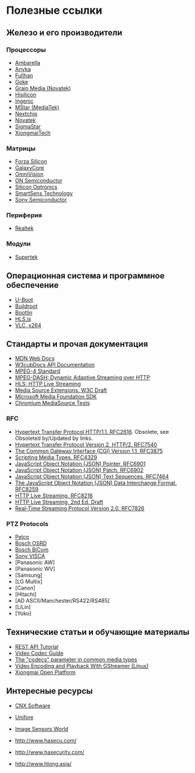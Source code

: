# Полезные ссылки

Железо и его производители
--------------------------

### Процессоры

- [Ambarella](https://www.ambarella.com/)
- [Anyka](http://www.anyka.com/)
- [Fullhan](https://www.fullhan.com/)
- [Goke](http://www.goke.com/)
- [Grain Media (Novatek)](https://www.novatek.com.tw/)
- [Hisilicon](https://www.hisilicon.com/en/)
- [Ingenic](http://www.ingenic.com.cn/en/)
- [MStar (MediaTek)](http://www.mstarsemi.com/)
- [Nextchip](http://www.nextchip.com/)
- [Novatek](https://www.novatek.com.tw/)
- [SigmaStar](http://www.sigmastarsemi.com/)
- [XiongmaiTech](https://www.xiongmaitech.com/)


### Матрицы

- [Forza Silicon](https://www.forzasilicon.com/)
- [GalaxyCore](https://en.gcoreinc.com/)
- [OmniVision](https://www.ovt.com/)
- [ON Semiconductor](https://www.onsemi.com/)
- [Silicon Optronics](https://www.soinc.com.tw/)
- [SmartSens Technology](https://www.smartsenstech.com/)
- [Sony Semiconductor](https://www.sony-semicon.co.jp/)


### Периферия

- [Realtek](https://www.realtek.com/)


### Модули

- [Supertek](https://www.supertekmodule.com/)


Операционная система и программное обеспечение
----------------------------------------------

- [U-Boot](https://www.denx.de/wiki/U-Boot)
- [Buildroot](https://buildroot.org/)
- [Bootlin](https://github.com/bootlin)
- [HLS.js](https://github.com/video-dev/hls.js/)
- [VLC, x264](https://www.videolan.org/)


Стандарты и прочая документация
-------------------------------

- [MDN Web Docs](https://developer.mozilla.org/)
- [W3cubDocs API Documentation](https://docs.w3cub.com/)
- [MPEG-4 Standard](https://mpeg.chiariglione.org/standards/mpeg-4)
- [MPEG-DASH: Dynamic Adaptive Streaming over HTTP](https://mpeg.chiariglione.org/standards/mpeg-dash)
- [HLS: HTTP Live Streaming](https://developer.apple.com/streaming/)
- [Media Source Extensions. W3C Draft](https://w3c.github.io/media-source/)
- [Microsoft Media Foundation SDK](https://docs.microsoft.com/en-us/windows/win32/medfound/microsoft-media-foundation-sdk)
- [Chromium MediaSource Tests](https://chromium.googlesource.com/external/w3c/web-platform-tests/+/refs/heads/master/media-source)

### RFC
- [Hypertext Transfer Protocol HTTP/1.1. RFC2616](https://www.rfc-editor.org/info/rfc2616). Obsolete, see Obsoleted by/Updated by links.
- [Hypertext Transfer Protocol Version 2. HTTP/2. RFC7540](https://www.rfc-editor.org/info/rfc7540)
- [The Common Gateway Interface (CGI) Version 1.1. RFC3875](https://www.rfc-editor.org/info/rfc3875)
- [Scripting Media Types. RFC4329](https://www.rfc-editor.org/info/rfc4329)
- [JavaScript Object Notation (JSON) Pointer. RFC6901](https://www.rfc-editor.org/info/rfc6901)
- [JavaScript Object Notation (JSON) Patch. RFC6902](https://www.rfc-editor.org/info/rfc6902)
- [JavaScript Object Notation (JSON) Text Sequences. RFC7464](https://www.rfc-editor.org/info/rfc7464)
- [The JavaScript Object Notation (JSON) Data Interchange Format. RFC8259](https://www.rfc-editor.org/info/rfc8259)
- [HTTP Live Streaming. RFC8216](https://www.rfc-editor.org/info/rfc8216)
- [HTTP Live Streaming, 2nd Ed. Draft](https://datatracker.ietf.org/doc/html/draft-pantos-hls-rfc8216bis-10)
- [Real-Time Streaming Protocol Version 2.0. RFC7826](https://www.rfc-editor.org/info/rfc7826)


### PTZ Protocols

- [Pelco](https://shopdelta.eu/pelco-d-pelco-p_l2_aid1047.html)
- [Bosch OSRD](https://resources-boschsecurity-cdn.azureedge.net/public/documents/OSRD_Protocols_Configuration_Manual_enUS_20804604939.pdf)
- [Bosch BiCom](https://manualzz.com/doc/22138427/bicom-protocol-for-bosch-ptz-cameras)
- [Sony VISCA](https://www.epiphan.com/userguides/LUMiO12x/Content/UserGuides/PTZ/3-operation/VISCAcommands.htm)
- [Panasonic AW]
- [Panasonic WV]
- [Samsung]
- [LG Multix]
- [Canon]
- [Hitachi]
- [AD ASCII/Manchester/RS422/RS485]
- [LiLin]
- [Yoko]


Технические статьи и обучающие материалы
----------------------------------------

- [REST API Tutorial](https://restfulapi.net/)
- [Video Codec Guide](https://developer.mozilla.org/en-US/docs/Web/Media/Formats/Video_codecs)
- [The "codecs" parameter in common media types](https://developer.mozilla.org/en-US/docs/Web/Media/Formats/codecs_parameter)
- [Video Encoding and Playback With GStreamer (Linux)](https://developer.toradex.com/knowledge-base/video-playback-linux)
- [Xiongmai Open Platform](https://oppf.xmcsrv.com/)

Интересные ресурсы
------------------

- [CNX Software](https://www.cnx-software.com/)
- [Unifore](https://www.unifore.net/)
- [Image Sensors World](http://image-sensors-world.blogspot.com/)

- <http://www.hasecu.com/>
- <http://www.hasecurity.com/>
- <http://www.hlong.asia/>
